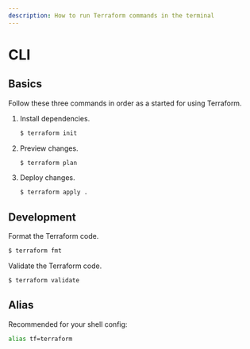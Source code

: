 ```yaml
---
description: How to run Terraform commands in the terminal
---
```

# CLI


## Basics

Follow these three commands in order as a started for using Terraform.

1. Install dependencies.
    ```sh
    $ terraform init
    ```
2. Preview changes.
    ```sh
    $ terraform plan
    ```
3. Deploy changes.
    ```sh
    $ terraform apply .
    ```


## Development

Format the Terraform code.

```sh
$ terraform fmt
```

Validate the Terraform code.

```sh
$ terraform validate
```


## Alias

Recommended for your shell config:

```sh
alias tf=terraform
```

